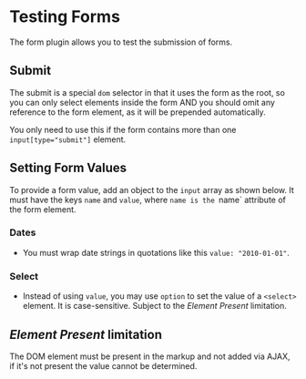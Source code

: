 # Testing Forms

The form plugin allows you to test the submission of forms.

## Submit

The submit is a special `dom` selector in that it uses the form as the root, so you can only select elements inside the form AND you should omit any reference to the form element, as it will be prepended automatically.

You only need to use this if the form contains more than one `input[type="submit"]` element.

## Setting Form Values

To provide a form value, add an object to the `input` array as shown below. It must have the keys `name` and `value`, where `name is the `name` attribute of the form element.

### Dates

* You must wrap date strings in quotations like this `value: "2010-01-01"`.

### Select

* Instead of using `value`, you may use `option` to set the value of a `<select>` element. It is case-sensitive. Subject to the _Element Present_ limitation.

## _Element Present_ limitation

The DOM element must be present in the markup and not added via AJAX, if it's not present the value cannot be determined.
